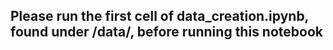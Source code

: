 ## Please run the first cell of data_creation.ipynb, found under /data/, before running this notebook